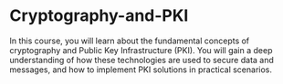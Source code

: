 # Cryptography-and-PKI
In this course, you will learn about the fundamental concepts of cryptography and Public Key Infrastructure (PKI). You will gain a deep understanding of how these technologies are used to secure data and messages, and how to implement PKI solutions in practical scenarios.
